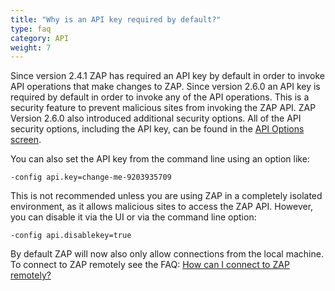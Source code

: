 ```yaml
---
title: "Why is an API key required by default?"
type: faq
category: API
weight: 7
---
```


Since version 2.4.1 ZAP has required an API key by default in order to invoke
API operations that make changes to ZAP. Since version 2.6.0 an API key is
required by default in order to invoke any of the API operations. This is a
security feature to prevent malicious sites from invoking the ZAP API. ZAP
Version 2.6.0 also introduced additional security options. All of the API
security options, including the API key, can be found in the [API Options
screen](https://github.com/zaproxy/zap-core-help/wiki/HelpUiDialogsOptionsApi).

You can also set the API key from the command line using an option like:

    
    
    -config api.key=change-me-9203935709

This is not recommended unless you are using ZAP in a completely isolated
environment, as it allows malicious sites to access the ZAP API. However, you
can disable it via the UI or via the command line option:

    
    
    -config api.disablekey=true

By default ZAP will now also only allow connections from the local machine. To
connect to ZAP remotely see the FAQ: [How can I connect to ZAP
remotely?](faq/how-can-i-connect-to-zap-remotely/)
